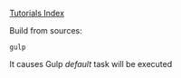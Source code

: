 [Tutorials Index](https://kvipe.github.io/kvipe-tutorials/)

Build from sources:
```
gulp
```

It causes Gulp *default* task will be executed
